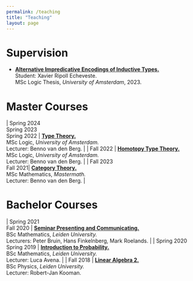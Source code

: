 ```yaml
---
permalink: /teaching
title: "Teaching"
layout: page
---
```


# Supervision

- [**Alternative Impredicative Encodings of Inductive Types.**](https://msclogic.illc.uva.nl/current-students/graduation/Defenses-2023/) \
    Student: Xavier Ripoll Echeveste. \
    MSc Logic Thesis, *University of Amsterdam*, 2023.

# Master Courses

| Spring 2024 <br/> Spring 2023 <br/> Spring 2022 | [**Type Theory.**](https://coursecatalogue.uva.nl/xmlpages/page/2023-2024-en/search-course/course/110132) <br/> MSc Logic, *University of Amsterdam.* <br/> Lecturer: Benno van den Berg. |
| Fall 2022 | [**Homotopy Type Theory.**](https://homotopytypetheory.org/) <br/> MSc Logic, *University of Amsterdam.* <br/> Lecturer: Benno van den Berg. |
| Fall 2023 <br/> Fall 2021| [**Category Theory.**](https://elo.mastermath.nl/mod/page/view.php?id=333) <br/> MSc Mathematics, *Mastermath.* <br/> Lecturer: Benno van den Berg. |

# Bachelor Courses

| Spring 2021 <br/> Fall 2020 | [**Seminar Presenting and Communicating.**](https://studiegids.universiteitleiden.nl/en/courses/99656/seminarium-presenteren-en-communiceren) <br/> BSc Mathematics, *Leiden University.* <br/> Lecturers: Peter Bruin, Hans Finkelnberg, Mark Roelands. |
| Spring 2020 <br/> Spring 2019 | [**Introduction to Probability.**](https://studiegids.universiteitleiden.nl/en/courses/99621/inleiding-kansrekening) <br/> BSc Mathematics, *Leiden University.* <br/> Lecturer: Luca Avena. |
| Fall 2018 | [**Linear Algebra 2.**](https://studiegids.universiteitleiden.nl/en/courses/81761/lineaire-algebra-2-na) <br/> BSc Physics, *Leiden University.* <br/> Lecturer: Robert-Jan Kooman.